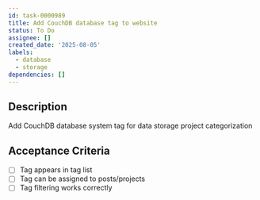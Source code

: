 ```yaml
---
id: task-0000989
title: Add CouchDB database tag to website
status: To Do
assignee: []
created_date: '2025-08-05'
labels:
  - database
  - storage
dependencies: []
---
```


## Description

Add CouchDB database system tag for data storage project categorization

## Acceptance Criteria

- [ ] Tag appears in tag list
- [ ] Tag can be assigned to posts/projects
- [ ] Tag filtering works correctly

